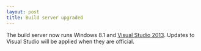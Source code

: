 ```yaml
---
layout: post
title: Build server upgraded
---
```


The build server now runs Windows 8.1 and [Visual Studio 2013][vs]. Updates to Visual Studio will be applied when they are official.

[vs]: https://msdn.microsoft.com/en-us/library/dd831853.aspx